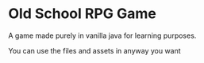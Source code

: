 # Old School RPG Game

A game made purely in vanilla java for learning purposes.

You can use the files and assets in anyway you want

